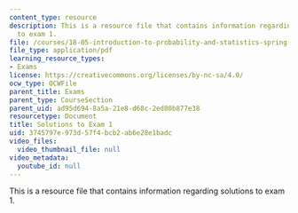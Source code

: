 ```yaml
---
content_type: resource
description: This is a resource file that contains information regarding solutions
  to exam 1.
file: /courses/18-05-introduction-to-probability-and-statistics-spring-2014/3745797e973d57f4bcb2ab6e28e1badc_MIT18_05S14_Exam1_Sol.pdf
file_type: application/pdf
learning_resource_types:
- Exams
license: https://creativecommons.org/licenses/by-nc-sa/4.0/
ocw_type: OCWFile
parent_title: Exams
parent_type: CourseSection
parent_uid: ad95d694-8a5a-21e8-d68c-2ed80b877e38
resourcetype: Document
title: Solutions to Exam 1
uid: 3745797e-973d-57f4-bcb2-ab6e28e1badc
video_files:
  video_thumbnail_file: null
video_metadata:
  youtube_id: null
---
```

This is a resource file that contains information regarding solutions to exam 1.